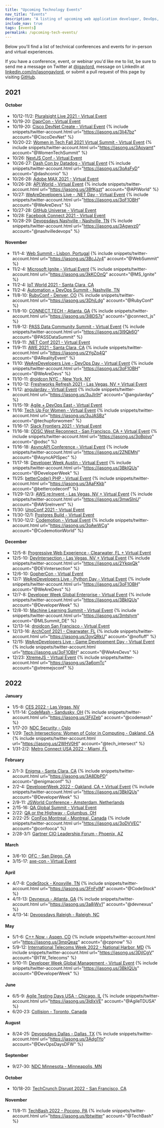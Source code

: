 ```yaml
---
title: "Upcoming Technology Events"
nav_title: "Events"
description: "A listing of upcoming web application developer, DevOps, and other technology events."
include_nav: true
tags: [events]
permalink: /upcoming-tech-events/
---
```


Below you'll find a list of technical conferences and events for in-person and virtual experiences.

If you have a conference, event, or webinar you'd like me to list, be sure to send me a message on Twitter at [@jgaylord](http://jasong.us/eUDX9v), message on LinkedIn at [linkedin.com/in/jasongaylord](http://jasong.us/linkedin), or submit a pull request of this page by visiting [GitHub](https://jasong.us/39JIVEO).

## 2021 

#### October
- 10/12-11/2: [Pluralsight Live 2021 - Virtual Event](https://jasong.us/2GyvzQZ)
- 10/19-20: [DaprCon - Virtual Event](https://jasong.us/3oEcKiI)
- 10/19-20: [Cisco DevNet Create - Virtual Event](https://jasong.us/3lcdTfu)  {% include snippets/twitter-account.html url="https://jasong.us/3lj47bz" account="@CiscoDevNet" %}
- 10/20-22: [Women in Tech Fall 2021 Virtual Summit - Virtual Event](https://jasong.us/2WG6Lyi)  {% include snippets/twitter-account.html url="https://jasong.us/3Aoyamt" account="@WomenTechSummit" %}
- 10/26: [NextJS Conf - Virtual Event](https://jasong.us/3le76lw)
- 10/26-27: [Dash Con by Datadog - Virtual Event](https://jasong.us/3uK3n2f)  {% include snippets/twitter-account.html url="https://jasong.us/3oAsFyD" account="@dashconio" %}
- 10/26-28: [Adobe MAX 2021 - Virtual Event](https://jasong.us/344yeLv)
- 10/26-28: [API:World - Virtual Event](https://jasong.us/3uH81xP)  {% include snippets/twitter-account.html url="https://jasong.us/3BfKgzt" account="@APIWorld" %}
- 10/27: [WeAreDevelopers Live - .NET Day - Virtual Event](https://jasong.us/3lbkMgY)  {% include snippets/twitter-account.html url="https://jasong.us/3oF1OBH" account="@WeAreDevs" %}
- 10/27-28: [GitHub Universe - Virtual Event](https://jasong.us/2Yu4oPG)
- 10/28: [Facebook Connect 2021 - Virtual Event](https://jasong.us/3lcOd25)
- 10/28-29: [Devopsdays Nashville - Nashville, TN](https://jasong.us/3D8cNay)  {% include snippets/twitter-account.html url="https://jasong.us/3Agwvz0" account="@nashvilledevops" %}

#### November
- 11/1-4: [Web Summit - Lisbon, Portugal](http://jasong.us/393Panf)  {% include snippets/twitter-account.html url="https://jasong.us/3BcJJy4" account="@WebSummit" %}
- 11/2-4: [Microsoft Ignite - Virtual Event](https://jasong.us/2Z17US0)  {% include snippets/twitter-account.html url="https://jasong.us/3kKCOnQ" account="@MS_Ignite" %}
- 11/2-4: [IoT World 2021 - Santa Clara, CA](http://jasong.us/3qEPsa9)
- 11/2-4: [Automation + DevOps Summit - Nashville, TN](https://jasong.us/3A86P7D)
- 11/8-10: [RubyConf - Denver, CO](https://jasong.us/2WGYXwf)  {% include snippets/twitter-account.html url="https://jasong.us/3DhjLdg" account="@RubyConf" %}
- 11/8-10: [CONNECT.TECH - Atlanta, GA](https://jasong.us/3mjOHTy)  {% include snippets/twitter-account.html url="https://jasong.us/3l8DS7s" account="@connect_js" %}
- 11/8-12: [PASS Data Community Summit - Virtual Event](https://jasong.us/3uJLbFR)  {% include snippets/twitter-account.html url="https://jasong.us/3l9Qk6O" account="@PASSDataSummit" %}
- 11/9-11: [.NET Conf 2021 - Virtual Event](https://jasong.us/2WleqPy)
- 11/9-11: [AWE 2021 - Santa Clara, CA](http://jasong.us/2Mg3Y9m)  {% include snippets/twitter-account.html url="https://jasong.us/2YgZp4Q" account="@ARealityEvent" %}
- 11/10: [WeAreDevelopers Live - DevOps Day - Virtual Event](https://jasong.us/3Be1oWe)  {% include snippets/twitter-account.html url="https://jasong.us/3oF1OBH" account="@WeAreDevs" %}
- 11/10-11: [droidcon NYC - New York, NY](https://jasong.us/2ZTmFql)
- 11/10-12: [Freshworks Refresh 2021 - Las Vegas, NV + Virtual Event](https://jasong.us/2Uojh4n)
- 11/12: [angularday - Virtual Event](https://jasong.us/2WIIzvn)  {% include snippets/twitter-account.html url="https://jasong.us/3uJIrIH" account="@angularday" %}
- 11/15-19: [Agile + DevOps East - Virtual Event](https://jasong.us/3lcFygn)
- 11/16: [Tech Up For Women - Virtual Event](https://jasong.us/3DierXp)  {% include snippets/twitter-account.html url="https://jasong.us/3uJASBz" account="@techupforwomen" %}
- 11/16-17: [Slack Frontiers 2021 - Virtual Event](https://jasong.us/2XcAdMK)
- 11/16-18: [ODSC West Reconnect - San Francisco, CA + Virtual Event](https://jasong.us/3mrh6Hh)  {% include snippets/twitter-account.html url="https://jasong.us/3oBpjvo" account="@odsc" %}
- 11/16-18: [AsyncAPI Conference - Virtual Event](https://jasong.us/3leiM7u)  {% include snippets/twitter-account.html url="https://jasong.us/2ZNEMhl" account="@AsyncAPISpec" %}
- 11/17-18: [Developer Week Austin - Virtual Event](https://jasong.us/3mr6BDR)  {% include snippets/twitter-account.html url="https://jasong.us/3BkIQUs" account="@DeveloperWeek" %}
- 11/25: [betterCode() PHP - Virtual Event](https://jasong.us/3Fu3vYC)  {% include snippets/twitter-account.html url="https://jasong.us/3AaFKkb" account="@bettercodeconf" %}
- 11/29-12/3: [AWS re:Invent - Las Vegas, NV + Virtual Event](https://jasong.us/36bVXJf)  {% include snippets/twitter-account.html url="https://jasong.us/3mwSInU" account="@AWSreInvent" %}
- 11/30: [UnoConf 2021 - Virtual Event](https://jasong.us/2XNIxST)
- 11/30-12/1: [Postgres Build - Virtual Event](https://jasong.us/3FhJqEB)
- 11/30-12/2: [Codemotion - Virtual Event](https://jasong.us/3izH2zo)  {% include snippets/twitter-account.html url="https://jasong.us/3oAwWCg" account="@CodemotionWorld" %}

#### December
- 12/5-8: [Progressive Web Experience - Clearwater, FL + Virtual Event](https://jasong.us/3a8D7F3)
- 12/5-10: [DevIntersection - Las Vegas, NV + Virtual Event](https://jasong.us/3izNq9H)  {% include snippets/twitter-account.html url="https://jasong.us/2YkqxQk" account="@DEVintersection" %}
- 12/6-10: [GopherCon - Virtual Event](https://jasong.us/3a7tQNx)
- 12/7: [WeAreDevelopers Live - Python Day - Virtual Event](https://jasong.us/3oBtE1l)  {% include snippets/twitter-account.html url="https://jasong.us/3oF1OBH" account="@WeAreDevs" %}
- 12/7-8: [Developer Week Global Enterprise - Virtual Event](https://jasong.us/3AdQwqb)  {% include snippets/twitter-account.html url="https://jasong.us/3BkIQUs" account="@DeveloperWeek" %}
- 12/8-10: [Machine Learning Summit - Virtual Event](https://jasong.us/3BcPn3b)  {% include snippets/twitter-account.html url="https://jasong.us/3mtstym" account="@MLSummit_DE" %}
- 12/13-14: [droidcon San Francisco - Virtual Event](https://jasong.us/3AgFfVQ)
- 12/13-16: [ArchConf 2021 - Clearwater, FL](https://jasong.us/3AcYrUs)  {% include snippets/twitter-account.html url="https://jasong.us/3oyQRkU" account="@nofluff" %}
- 12/15: [WeAreDevelopers Live - Game Development Day - Virtual Event](https://jasong.us/3iyMFOl)  {% include snippets/twitter-account.html url="https://jasong.us/3oF1OBH" account="@WeAreDevs" %}
- 12/23: [XtremeJS - Virtual Event](https://jasong.us/3oxtMPF)  {% include snippets/twitter-account.html url="https://jasong.us/3a6omTc" account="@xtremejsconf" %}

## 2022

#### January
- 1/5-8: [CES 2022 - Las Vegas, NV](https://jasong.us/3jHOeJG)
- 1/11-14: [CodeMash - Sandusky, OH](https://jasong.us/2YkAZY2)  {% include snippets/twitter-account.html url="https://jasong.us/3FjlZeb" account="@codemash" %}
- 1/17-20: [NDC Security - Oslo](https://jasong.us/3laM3zZ)
- 1/29: [Tech Intersections: Women of Color in Computing - Oakland, CA](https://jasong.us/3DaMVLe)  {% include snippets/twitter-account.html url="https://jasong.us/2WHV0HI" account="@tech_intersect" %}
- 1/31-2/2: [Metro Connect USA 2022 - Miami, FL](https://jasong.us/3A7ZSnj)

#### February
- 2/1-3: [Enigma - Santa Clara, CA](https://jasong.us/2YiQOPg)  {% include snippets/twitter-account.html url="https://jasong.us/3A8DbPD" account="@enigmaconf" %}
- 2/2-4: [DeveloperWeek 2022 - Oakland, CA + Virtual Event](https://jasong.us/2Yhduze)  {% include snippets/twitter-account.html url="https://jasong.us/3BkIQUs" account="@DeveloperWeek" %}
- 2/9-11: [JSWorld Conference - Amsterdam, Netherlands](https://jasong.us/3lahdYs)
- 2/15-16: [QA Global Summit - Virtual Event](https://jasong.us/3iBzk81)
- 2/22: [QA or the Highway - Columbus, OH](https://jasong.us/3AjCaEM)
- 2/22-25: [ConFoo Montreal - Montreal, Canada](https://jasong.us/3Dhk0Fd)  {% include snippets/twitter-account.html url="https://jasong.us/3oDVVEC" account="@confooca" %}
- 2/28-3/1: [Gartner CIO Leadership Forum - Phoenix, AZ](https://jasong.us/395jvlF)

#### March
- 3/6-10: [OFC - San Diego, CA](https://jasong.us/362mtp4)
- 3/15-17: [axe-con - Virtual Event](https://jasong.us/2WJ02DX)

#### April
- 4/7-8: [CodeStock - Knoxville, TN](https://jasong.us/3mq969F)  {% include snippets/twitter-account.html url="https://jasong.us/3FnFylM" account="@CodeStock" %}
- 4/11-13: [Devnexus - Atlanta, GA](https://jasong.us/3DhBJwe)  {% include snippets/twitter-account.html url="https://jasong.us/3a8jWv1" account="@devnexus" %}
- 4/13-14: [Devopsdays Raleigh - Raleigh, NC](https://jasong.us/3uI1seo)

#### May
- 5/1-6: [C++ Now - Aspen, CO](https://jasong.us/2Ym7ghn)  {% include snippets/twitter-account.html url="https://jasong.us/3mpQeaz" account="@cppnow" %}
- 5/9-12: [International Telecoms Week 2022 - National Harbor, MD](https://jasong.us/3BguBj8)  {% include snippets/twitter-account.html url="https://jasong.us/3DjICgV" account="@ITW_Telecoms" %}
- 5/10-11: [Developer Week Global Management - Virtual Event](https://jasong.us/3mrlw0T)  {% include snippets/twitter-account.html url="https://jasong.us/3BkIQUs" account="@DeveloperWeek" %}

#### June
- 6/5-9: [Agile Testing Days USA - Chicago, IL](https://jasong.us/3Dh3NAe)  {% include snippets/twitter-account.html url="https://jasong.us/3ldIxVE" account="@AgileTDUSA" %}
- 6/20-23: [Collision - Toronto, Canada](https://jasong.us/3Bd8ZEA)

#### August
- 8/24-25: [Devopsdays Dallas - Dallas, TX](https://jasong.us/3lcp2gj)  {% include snippets/twitter-account.html url="https://jasong.us/3Adg1Yo" account="@DevOpsDaysDFW" %}

#### September
- 9/27-30: [NDC Minnesota - Minneapolis, MN](https://jasong.us/3oBo7rU)

#### October
- 10/18-20: [TechCrunch Disrupt 2022 - San Francisco, CA](https://jasong.us/3lajD9k)

#### November
- 11/8-11: [TechBash 2022 - Pocono, PA](https://jasong.us/tb)  {% include snippets/twitter-account.html url="https://jasong.us/tbtwitter" account="@TechBash" %}